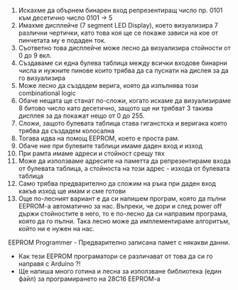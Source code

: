 1. Искахме да обърнем бинарен вход репрезентиращ число пр. 0101 към десетично число 0101 -> 5
2. Имахме дисплейче (7 segment LED Display), което визуализира 7 различни чертички, като това коя ще се покаже зависи на кое от пинчетата му е подаден ток.
3. Съответно това дисплейче може лесно да визуализира стойности от 0 до 9 вкл.
4. Създаваме си една булева таблица между всички входове бинарни числа и нужните пинове които трябва да са пуснати на дислея за да го визуализира
5. Може лесно да създадем верига, която да изпълнява този combinational logic
6. Обаче нещата ще станат по-сложи, когато искаме да визуализираме 8 битово число като десетично, защото ще ни трябват 3 такива дисплея за да покажат нещо от 0 до 255.
7. Сложи, защото булевата таблица става гиганстска и веригака която трябва да създадем колосална
8. Тогава идва на помощ EEPROM, което е проста рам.
9. Обаче ние при булевите таблици имаме даден вход и изход
10. При рамта имаме адреси и стойност срещу тях
11. Може да използваме адресите на паметта да репрезентираме входа от булевата таблица, а стойноста на този адрес - изхода от булевата таблица
12. Само трябва предварително да сложим на ръка при даден вход какъв изход ще имам и сме готови
13. Още по-лесният вариант е да си напишем програм, която да пълни EEPROM-a автоматично за нас. Въпреки, че дори и след power off държи стойностите в него, то е по-лесно да си направим програма, която да го пълни. Така лесно може да имплементираме алгоритъм, който ни е нужен на нас.



EEPROM Programmer - Предварително записана памет с някакви данни.

- Как тези EEPROM програматори се различават от това да си го направя с Arduino ?!
- Ще напиша много готина и лесна за използване библиотека (един файл) за програмирането на 28C16 EEPROM-a